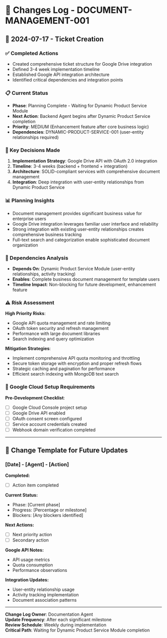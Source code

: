 # 🔄 Changes Log - DOCUMENT-MANAGEMENT-001

## 📅 **2024-07-17 - Ticket Creation**

### **✅ Completed Actions**
- Created comprehensive ticket structure for Google Drive integration
- Defined 3-4 week implementation timeline
- Established Google API integration architecture
- Identified critical dependencies and integration points

### **📋 Current Status**
- **Phase**: Planning Complete - Waiting for Dynamic Product Service Module
- **Next Action**: Backend Agent begins after Dynamic Product Service completion
- **Priority**: MEDIUM (Enhancement feature after core business logic)
- **Dependencies**: DYNAMIC-PRODUCT-SERVICE-001 (user-entity relationships required)

### **🎯 Key Decisions Made**

1. **Implementation Strategy**: Google Drive API with OAuth 2.0 integration
2. **Timeline**: 3-4 weeks (backend + frontend + integration)
3. **Architecture**: SOLID-compliant services with comprehensive document management
4. **Integration**: Deep integration with user-entity relationships from Dynamic Product Service

### **📊 Planning Insights**

- Document management provides significant business value for enterprise users
- Google Drive integration leverages familiar user interface and reliability
- Strong integration with existing user-entity relationships creates comprehensive business tracking
- Full-text search and categorization enable sophisticated document organization

### **🔗 Dependencies Analysis**
- **Depends On**: Dynamic Product Service Module (user-entity relationships, activity tracking)
- **Enables**: Complete business document management for template users
- **Timeline Impact**: Non-blocking for future development, enhancement feature

### **⚠️ Risk Assessment**

**High Priority Risks**:
- Google API quota management and rate limiting
- OAuth token security and refresh management
- Performance with large document libraries
- Search indexing and query optimization

**Mitigation Strategies**:
- Implement comprehensive API quota monitoring and throttling
- Secure token storage with encryption and proper refresh flows
- Strategic caching and pagination for performance
- Efficient search indexing with MongoDB text search

### **🔧 Google Cloud Setup Requirements**

**Pre-Development Checklist**:
- [ ] Google Cloud Console project setup
- [ ] Google Drive API enabled
- [ ] OAuth consent screen configured
- [ ] Service account credentials created
- [ ] Webhook domain verification completed

---

## 📝 **Change Template for Future Updates**

### **[Date] - [Agent] - [Action]**

**Completed:**
- [ ] Action item completed

**Current Status:**
- Phase: [Current phase]
- Progress: [Percentage or milestone]
- Blockers: [Any blockers identified]

**Next Actions:**
- [ ] Next priority action
- [ ] Secondary action

**Google API Notes:**
- API usage metrics
- Quota consumption
- Performance observations

**Integration Updates:**
- User-entity relationship usage
- Activity tracking implementation
- Document association patterns

---

**Change Log Owner**: Documentation Agent  
**Update Frequency**: After each significant milestone  
**Review Schedule**: Weekly during implementation  
**Critical Path**: Waiting for Dynamic Product Service Module completion